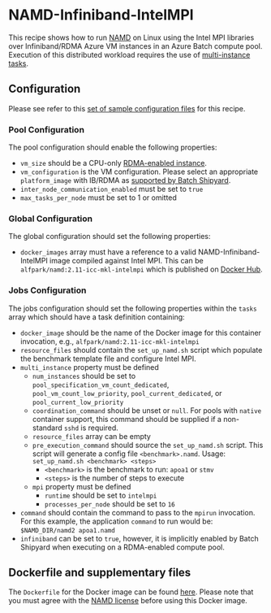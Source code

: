 # NAMD-Infiniband-IntelMPI
This recipe shows how to run [NAMD](http://www.ks.uiuc.edu/Research/namd/)
on Linux using the Intel MPI libraries over Infiniband/RDMA Azure VM
instances in an Azure Batch compute pool. Execution of this distributed
workload requires the use of
[multi-instance tasks](../../docs/80-batch-shipyard-multi-instance-tasks.md).

## Configuration
Please see refer to this [set of sample configuration files](./config) for
this recipe.

### Pool Configuration
The pool configuration should enable the following properties:
* `vm_size` should be a CPU-only
[RDMA-enabled instance](https://docs.microsoft.com/azure/virtual-machines/linux/sizes-hpc).
* `vm_configuration` is the VM configuration. Please select an appropriate
`platform_image` with IB/RDMA as
[supported by Batch Shipyard](../../docs/25-batch-shipyard-platform-image-support.md).
* `inter_node_communication_enabled` must be set to `true`
* `max_tasks_per_node` must be set to 1 or omitted

### Global Configuration
The global configuration should set the following properties:
* `docker_images` array must have a reference to a valid
NAMD-Infiniband-IntelMPI image compiled against Intel MPI. This
can be `alfpark/namd:2.11-icc-mkl-intelmpi` which is published on
[Docker Hub](https://hub.docker.com/r/alfpark/namd/).

### Jobs Configuration
The jobs configuration should set the following properties within the `tasks`
array which should have a task definition containing:
* `docker_image` should be the name of the Docker image for this container invocation,
e.g., `alfpark/namd:2.11-icc-mkl-intelmpi`
* `resource_files` should contain the `set_up_namd.sh` script which populate
the benchmark template file and configure Intel MPI.
* `multi_instance` property must be defined
  * `num_instances` should be set to `pool_specification_vm_count_dedicated`,
    `pool_vm_count_low_priority`, `pool_current_dedicated`, or
    `pool_current_low_priority`
  * `coordination_command` should be unset or `null`. For pools with
    `native` container support, this command should be supplied if
    a non-standard `sshd` is required.
  * `resource_files` array can be empty
  * `pre_execution_command` should source the `set_up_namd.sh` script. This
    script will generate a config file `<benchmark>.namd`.
    Usage: `set_up_namd.sh <benchmark> <steps>`
    * `<benchmark>` is the benchmark to run: `apoa1` or `stmv`
    * `<steps>` is the number of steps to execute
  * `mpi` property must be defined
    * `runtime` should be set to `intelmpi`
    * `processes_per_node` should be set to `16`
* `command` should contain the command to pass to the `mpirun` invocation.
For this example, the application `command` to run would be:
`$NAMD_DIR/namd2 apoa1.namd`
* `infiniband` can be set to `true`, however, it is implicitly enabled by
Batch Shipyard when executing on a RDMA-enabled compute pool.

## Dockerfile and supplementary files
The `Dockerfile` for the Docker image can be found [here](./docker). Please
note that you must agree with the
[NAMD license](http://www.ks.uiuc.edu/Research/namd/license.html) before
using this Docker image.
